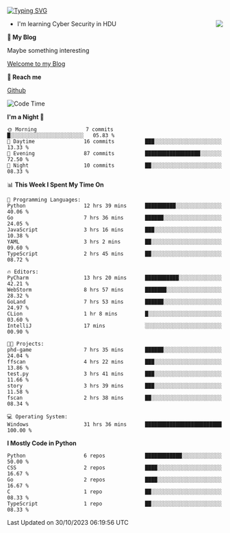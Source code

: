 [![Typing SVG](https://readme-typing-svg.herokuapp.com?font=Fira+Code&pause=1000&random=false&width=450&height=60&lines=Hello+%F0%9F%91%8B%F0%9F%8F%BB;I'm+JBNRZ)](https://git.io/typing-svg)

<a href="#">
  <img align="right" src="https://github-readme-stats.vercel.app/api?username=JBNRZ&show_icons=true&bg_color=15,f2f7fd,E0EAFC" />
</a>

- I'm learning Cyber Security in HDU

 **🌱 My Blog**

Maybe something interesting

[Welcome to my Blog](https://jbnrz.com.cn/)

 **💬 Reach me** 

[Github](https://github.com/JBNRZ)


<!--START_SECTION:waka-->
![Code Time](http://img.shields.io/badge/Code%20Time-70%20hrs%2053%20mins-blue)

**I'm a Night 🦉** 

```text
🌞 Morning                7 commits           █░░░░░░░░░░░░░░░░░░░░░░░░   05.83 % 
🌆 Daytime                16 commits          ███░░░░░░░░░░░░░░░░░░░░░░   13.33 % 
🌃 Evening                87 commits          ██████████████████░░░░░░░   72.50 % 
🌙 Night                  10 commits          ██░░░░░░░░░░░░░░░░░░░░░░░   08.33 % 
```


📊 **This Week I Spent My Time On** 

```text
💬 Programming Languages: 
Python                   12 hrs 39 mins      ██████████░░░░░░░░░░░░░░░   40.06 % 
Go                       7 hrs 36 mins       ██████░░░░░░░░░░░░░░░░░░░   24.05 % 
JavaScript               3 hrs 16 mins       ███░░░░░░░░░░░░░░░░░░░░░░   10.38 % 
YAML                     3 hrs 2 mins        ██░░░░░░░░░░░░░░░░░░░░░░░   09.60 % 
TypeScript               2 hrs 45 mins       ██░░░░░░░░░░░░░░░░░░░░░░░   08.72 % 

🔥 Editors: 
PyCharm                  13 hrs 20 mins      ███████████░░░░░░░░░░░░░░   42.21 % 
WebStorm                 8 hrs 57 mins       ███████░░░░░░░░░░░░░░░░░░   28.32 % 
GoLand                   7 hrs 53 mins       ██████░░░░░░░░░░░░░░░░░░░   24.97 % 
CLion                    1 hr 8 mins         █░░░░░░░░░░░░░░░░░░░░░░░░   03.60 % 
IntelliJ                 17 mins             ░░░░░░░░░░░░░░░░░░░░░░░░░   00.90 % 

🐱‍💻 Projects: 
phd-game                 7 hrs 35 mins       ██████░░░░░░░░░░░░░░░░░░░   24.04 % 
ffscan                   4 hrs 22 mins       ███░░░░░░░░░░░░░░░░░░░░░░   13.86 % 
test.py                  3 hrs 41 mins       ███░░░░░░░░░░░░░░░░░░░░░░   11.66 % 
story                    3 hrs 39 mins       ███░░░░░░░░░░░░░░░░░░░░░░   11.58 % 
fscan                    2 hrs 38 mins       ██░░░░░░░░░░░░░░░░░░░░░░░   08.34 % 

💻 Operating System: 
Windows                  31 hrs 36 mins      █████████████████████████   100.00 % 
```

**I Mostly Code in Python** 

```text
Python                   6 repos             ████████████░░░░░░░░░░░░░   50.00 % 
CSS                      2 repos             ████░░░░░░░░░░░░░░░░░░░░░   16.67 % 
Go                       2 repos             ████░░░░░░░░░░░░░░░░░░░░░   16.67 % 
C                        1 repo              ██░░░░░░░░░░░░░░░░░░░░░░░   08.33 % 
TypeScript               1 repo              ██░░░░░░░░░░░░░░░░░░░░░░░   08.33 % 
```




 Last Updated on 30/10/2023 06:19:56 UTC
<!--END_SECTION:waka-->
